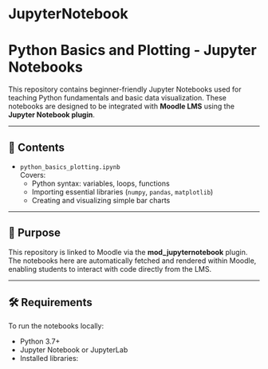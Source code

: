 # JupyterNotebook
# Python Basics and Plotting - Jupyter Notebooks

This repository contains beginner-friendly Jupyter Notebooks used for teaching Python fundamentals and basic data visualization. These notebooks are designed to be integrated with **Moodle LMS** using the **Jupyter Notebook plugin**.

---

## 📘 Contents

- `python_basics_plotting.ipynb`  
  Covers:
  - Python syntax: variables, loops, functions
  - Importing essential libraries (`numpy`, `pandas`, `matplotlib`)
  - Creating and visualizing simple bar charts

---

## 🎯 Purpose

This repository is linked to Moodle via the **mod_jupyternotebook** plugin. The notebooks here are automatically fetched and rendered within Moodle, enabling students to interact with code directly from the LMS.

---

## 🛠 Requirements

To run the notebooks locally:
- Python 3.7+
- Jupyter Notebook or JupyterLab
- Installed libraries:
